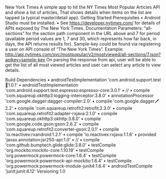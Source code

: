 New York Times
A simple app to hit the NY Times Most Popular Articles API and show a list of articles,
That shows details when items on the list are tapped (a typical master/detail app).
Getting Started
Prerequisites
•	Android Studio must be installed.
•	See https://developer.nytimes.com/ for details of APIs exposed by The New York Times.
Documentation
Parameters:
“all-sections” for the section path component in the URL above and 7 for period (available period values are 1, 7 and 30, which represents how far back, in days, the API returns results for).
Sample-key could be found via registering a user on API console of “The New York Times”.
Example:
http://api.nytimes.com/svc/mostpopular/v2/mostviewed/all-sections/7.json?apikey=sample-key
On parsing the response from api, user will be able to get the list of all most viewed articles and user can select any article to view details.
 
Build Dependencies
•	   androidTestImplementation 'com.android.support.test:runner:1.0.1'
•	   androidTestImplementation 'com.android.support.test.espresso:espresso-core:3.0.1'
•	    //
•	    compile 'com.squareup.okhttp3:logging-interceptor:3.8.0'
•	    annotationProcessor 'com.google.dagger:dagger-compiler:2.0'
•	    compile 'com.google.dagger:dagger:2.2'
•	    compile 'com.squareup.retrofit2:retrofit:2.3.0'
•	    compile 'com.squareup.retrofit2:adapter-rxjava:2.1.0'
•	    compile 'com.squareup.okhttp3:okhttp:3.8.0'
•	    compile 'com.google.code.gson:gson:2.6.2'
•	    compile 'com.squareup.retrofit2:converter-gson:2.0.1'
•	    compile 'io.reactivex:rxandroid:1.2.1'
•	    compile 'io.reactivex:rxjava:1.1.6'
•	    provided 'javax.annotation:jsr250-api:1.0'
•	    //
•	    compile 'com.github.bumptech.glide:glide:3.8.0'
•	    testCompile 'org.mockito:mockito-core:1.10.19'
•	    testCompile 'org.powermock:powermock-core:1.6.4'
•	    testCompile 'org.powermock:powermock-api-mockito:1.6.4'
•	    testCompile 'org.powermock:powermock-module-junit4:1.6.4'
•	    androidTestCompile 'junit:junit:4.12'
Versioning
1.0
